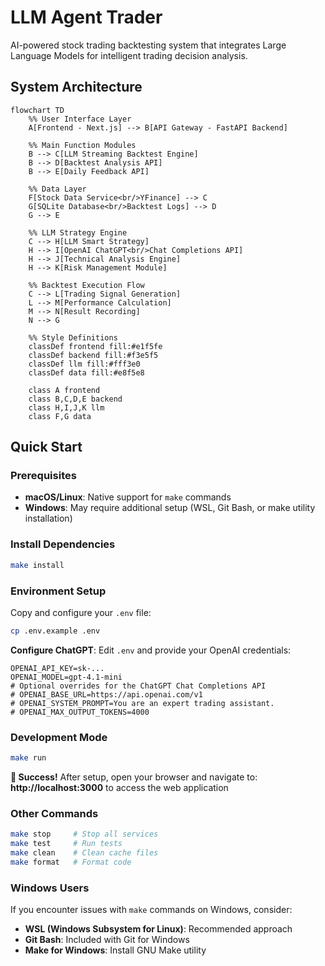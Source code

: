 # LLM Agent Trader

AI-powered stock trading backtesting system that integrates Large Language Models for intelligent trading decision analysis.

## System Architecture

```mermaid
flowchart TD
    %% User Interface Layer
    A[Frontend - Next.js] --> B[API Gateway - FastAPI Backend]
    
    %% Main Function Modules
    B --> C[LLM Streaming Backtest Engine]
    B --> D[Backtest Analysis API]
    B --> E[Daily Feedback API]
    
    %% Data Layer
    F[Stock Data Service<br/>YFinance] --> C
    G[SQLite Database<br/>Backtest Logs] --> D
    G --> E
    
    %% LLM Strategy Engine
    C --> H[LLM Smart Strategy]
    H --> I[OpenAI ChatGPT<br/>Chat Completions API]
    H --> J[Technical Analysis Engine]
    H --> K[Risk Management Module]
    
    %% Backtest Execution Flow
    C --> L[Trading Signal Generation]
    L --> M[Performance Calculation]
    M --> N[Result Recording]
    N --> G
    
    %% Style Definitions
    classDef frontend fill:#e1f5fe
    classDef backend fill:#f3e5f5
    classDef llm fill:#fff3e0
    classDef data fill:#e8f5e8
    
    class A frontend
    class B,C,D,E backend
    class H,I,J,K llm
    class F,G data
```

## Quick Start

### Prerequisites
- **macOS/Linux**: Native support for `make` commands
- **Windows**: May require additional setup (WSL, Git Bash, or make utility installation)

### Install Dependencies

```bash
make install
```

### Environment Setup
Copy and configure your `.env` file:
```bash
cp .env.example .env
```

**Configure ChatGPT**: Edit `.env` and provide your OpenAI credentials:
```env
OPENAI_API_KEY=sk-...
OPENAI_MODEL=gpt-4.1-mini
# Optional overrides for the ChatGPT Chat Completions API
# OPENAI_BASE_URL=https://api.openai.com/v1
# OPENAI_SYSTEM_PROMPT=You are an expert trading assistant.
# OPENAI_MAX_OUTPUT_TOKENS=4000
```

### Development Mode
```bash
make run
```

**🎉 Success!** After setup, open your browser and navigate to:
**http://localhost:3000** to access the web application

### Other Commands
```bash
make stop     # Stop all services
make test     # Run tests
make clean    # Clean cache files
make format   # Format code
```

### Windows Users
If you encounter issues with `make` commands on Windows, consider:
- **WSL (Windows Subsystem for Linux)**: Recommended approach
- **Git Bash**: Included with Git for Windows
- **Make for Windows**: Install GNU Make utility
